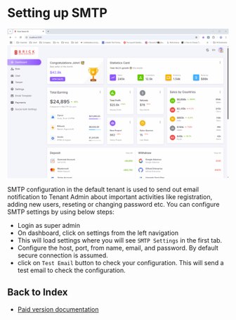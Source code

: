# Setting up SMTP

![Login](/images/3-SMTP.gif "SMTP Configuration")

SMTP configuration in the default tenant is used to send out email notification to Tenant Admin about important activities like registration, adding new users, reseting or changing password etc. You can configure SMTP settings by using below steps:
- Login as super admin
- On dashboard, click on settings from the left navigation
- This will load settings where  you will see `SMTP Settings` in the first tab.
- Configure the host, port, from name, email, and password. By default secure connection is assumed.
- click on `Test Email` button to check your configuration. This will send a test email to check the configuration.



## Back to Index
- [Paid version documentation](./brick.md)
